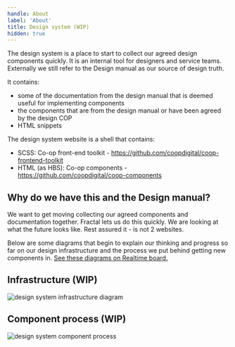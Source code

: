 ```yaml
---
handle: About
label: 'About'
title: Design system (WIP)
hidden: true
---
```


The design system is a place to start to collect our agreed design components quickly. It is an internal tool for designers and service teams. Externally we still refer to the Design manual as our source of design truth.

It contains:

- some of the documentation from the design manual that is deemed useful for implementing components
- the components that are from the design manual or have been agreed by the design COP
- HTML snippets

The design system website is a shell that contains:

- SCSS: Co-op front-end toolkit - https://github.com/coopdigital/coop-frontend-toolkit
- HTML (as HBS): Co-op components - https://github.com/coopdigital/coop-components

## Why do we have this and the Design manual?

We want to get moving collecting our agreed components and documentation together. Fractal lets us do this quickly. We are looking at what the future looks like. Rest assured it - is not 2 websites.

Below are some diagrams that begin to explain our thinking and progress so far on our design infrastructure and the process we put behind getting new components in. [See these diagrams on Realtime board.](https://realtimeboard.com/app/board/o9J_kz7vh4I=/)

## Infrastructure (WIP)

![design system infrastructure diagram](/images/screenshots/design-system-infrastructure.png)

## Component process (WIP)

![design system component process](/images/screenshots/design-system-process.png)

